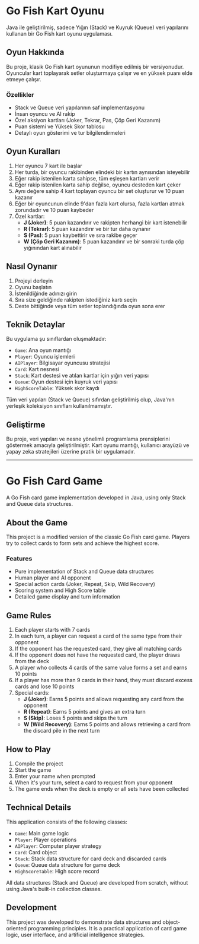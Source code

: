 # Go Fish Kart Oyunu

Java ile geliştirilmiş, sadece Yığın (Stack) ve Kuyruk (Queue) veri yapılarını kullanan bir Go Fish kart oyunu uygulaması.

## Oyun Hakkında

Bu proje, klasik Go Fish kart oyununun modifiye edilmiş bir versiyonudur. Oyuncular kart toplayarak setler oluşturmaya çalışır ve en yüksek puanı elde etmeye çalışır.

### Özellikler

- Stack ve Queue veri yapılarının saf implementasyonu
- İnsan oyuncu ve AI rakip
- Özel aksiyon kartları (Joker, Tekrar, Pas, Çöp Geri Kazanım)
- Puan sistemi ve Yüksek Skor tablosu
- Detaylı oyun gösterimi ve tur bilgilendirmeleri

## Oyun Kuralları

1. Her oyuncu 7 kart ile başlar
2. Her turda, bir oyuncu rakibinden elindeki bir kartın aynısından isteyebilir
3. Eğer rakip istenilen karta sahipse, tüm eşleşen kartları verir
4. Eğer rakip istenilen karta sahip değilse, oyuncu desteden kart çeker
5. Aynı değere sahip 4 kart toplayan oyuncu bir set oluşturur ve 10 puan kazanır
6. Eğer bir oyuncunun elinde 9'dan fazla kart olursa, fazla kartları atmak zorundadır ve 10 puan kaybeder
7. Özel kartlar:
   - **J (Joker)**: 5 puan kazandırır ve rakipten herhangi bir kart istenebilir
   - **R (Tekrar)**: 5 puan kazandırır ve bir tur daha oynanır
   - **S (Pas)**: 5 puan kaybettirir ve sıra rakibe geçer
   - **W (Çöp Geri Kazanım)**: 5 puan kazandırır ve bir sonraki turda çöp yığınından kart alınabilir

## Nasıl Oynanır

1. Projeyi derleyin
2. Oyunu başlatın
3. İstenildiğinde adınızı girin
4. Sıra size geldiğinde rakipten istediğiniz kartı seçin
5. Deste bittiğinde veya tüm setler toplandığında oyun sona erer

## Teknik Detaylar

Bu uygulama şu sınıflardan oluşmaktadır:
- `Game`: Ana oyun mantığı
- `Player`: Oyuncu işlemleri
- `AIPlayer`: Bilgisayar oyuncusu stratejisi
- `Card`: Kart nesnesi
- `Stack`: Kart destesi ve atılan kartlar için yığın veri yapısı
- `Queue`: Oyun destesi için kuyruk veri yapısı
- `HighScoreTable`: Yüksek skor kaydı

Tüm veri yapıları (Stack ve Queue) sıfırdan geliştirilmiş olup, Java'nın yerleşik koleksiyon sınıfları kullanılmamıştır.

## Geliştirme

Bu proje, veri yapıları ve nesne yönelimli programlama prensiplerini göstermek amacıyla geliştirilmiştir. Kart oyunu mantığı, kullanıcı arayüzü ve yapay zeka stratejileri üzerine pratik bir uygulamadır.

---

# Go Fish Card Game

A Go Fish card game implementation developed in Java, using only Stack and Queue data structures.

## About the Game

This project is a modified version of the classic Go Fish card game. Players try to collect cards to form sets and achieve the highest score.

### Features

- Pure implementation of Stack and Queue data structures
- Human player and AI opponent
- Special action cards (Joker, Repeat, Skip, Wild Recovery)
- Scoring system and High Score table
- Detailed game display and turn information

## Game Rules

1. Each player starts with 7 cards
2. In each turn, a player can request a card of the same type from their opponent
3. If the opponent has the requested card, they give all matching cards
4. If the opponent does not have the requested card, the player draws from the deck
5. A player who collects 4 cards of the same value forms a set and earns 10 points
6. If a player has more than 9 cards in their hand, they must discard excess cards and lose 10 points
7. Special cards:
   - **J (Joker)**: Earns 5 points and allows requesting any card from the opponent
   - **R (Repeat)**: Earns 5 points and gives an extra turn
   - **S (Skip)**: Loses 5 points and skips the turn
   - **W (Wild Recovery)**: Earns 5 points and allows retrieving a card from the discard pile in the next turn

## How to Play

1. Compile the project
2. Start the game
3. Enter your name when prompted
4. When it's your turn, select a card to request from your opponent
5. The game ends when the deck is empty or all sets have been collected

## Technical Details

This application consists of the following classes:
- `Game`: Main game logic
- `Player`: Player operations
- `AIPlayer`: Computer player strategy
- `Card`: Card object
- `Stack`: Stack data structure for card deck and discarded cards
- `Queue`: Queue data structure for game deck
- `HighScoreTable`: High score record

All data structures (Stack and Queue) are developed from scratch, without using Java's built-in collection classes.

## Development

This project was developed to demonstrate data structures and object-oriented programming principles. It is a practical application of card game logic, user interface, and artificial intelligence strategies. 